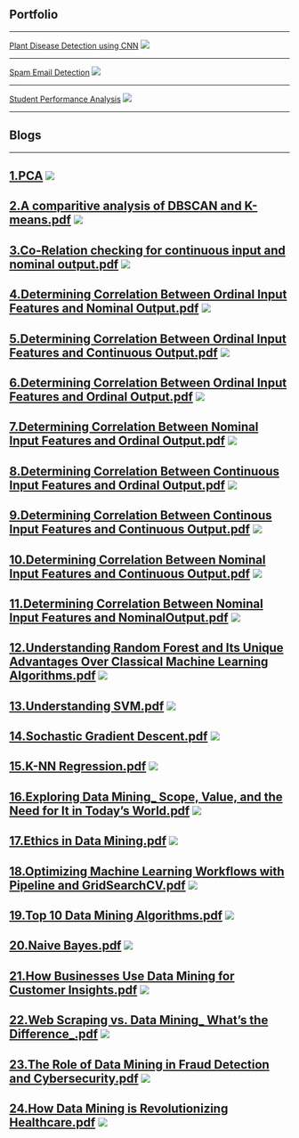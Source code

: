 ## Portfolio

---
[Plant Disease Detection using CNN](https://colab.research.google.com/drive/1vOW70sx9Y73zru4CxjgntVCWzd2FWPem#scrollTo=qJzB3f4xq7yK)
<img src="images/Plant_D.webp?raw=true"/>

---
[Spam Email Detection](https://colab.research.google.com/drive/1HOBe49R8ncd8GlZRBMoev--b88l8yw5J)
<img src="images/Spam_img.webp?raw=true"/>

---
[Student Performance Analysis](https://colab.research.google.com/drive/1WwAUDC8xhw4jh093aI-tY51wt1jSh-3N)
<img src="images/1.jpg?raw=true"/>

---
## Blogs
---
[1.PCA](/pdf/1.pdf)
<img src="images/Spam_img.webp?raw=true"/>
---
[2.A comparitive analysis of DBSCAN and K-means.pdf](/pdf/2.pdf)
<img src="images/Spam_img.webp?raw=true"/>
---
[3.Co-Relation checking for continuous input and nominal output.pdf](/pdf/3.pdf)
<img src="images/Spam_img.webp?raw=true"/>
---
[4.Determining Correlation Between Ordinal Input Features and Nominal Output.pdf](/pdf/4.pdf)
<img src="images/Spam_img.webp?raw=true"/>
---
[5.Determining Correlation Between Ordinal Input Features and Continuous Output.pdf](/pdf/5.pdf)
<img src="images/Spam_img.webp?raw=true"/>
---
[6.Determining Correlation Between Ordinal Input Features and Ordinal Output.pdf](/pdf/6.pdf)
<img src="images/Spam_img.webp?raw=true"/>
---
[7.Determining Correlation Between Nominal Input Features and Ordinal Output.pdf](/pdf/7.pdf)
<img src="images/Spam_img.webp?raw=true"/>
---
[8.Determining Correlation Between Continuous Input Features and Ordinal Output.pdf](/pdf/8.pdf)
<img src="images/Spam_img.webp?raw=true"/>
---
[9.Determining Correlation Between Continous Input Features and Continuous Output.pdf](/pdf/9.pdf)
<img src="images/Spam_img.webp?raw=true"/>
---
[10.Determining Correlation Between Nominal Input Features and Continuous Output.pdf](/pdf/10.pdf)
<img src="images/Spam_img.webp?raw=true"/>
---
[11.Determining Correlation Between Nominal Input Features and NominalOutput.pdf](/pdf/11.pdf)
<img src="images/Spam_img.webp?raw=true"/>
---
[12.Understanding Random Forest and Its Unique Advantages Over Classical Machine Learning Algorithms.pdf](/pdf/12.pdf)
<img src="images/Spam_img.webp?raw=true"/>
---
[13.Understanding SVM.pdf](/pdf/13.pdf)
<img src="images/Spam_img.webp?raw=true"/>
---
[14.Sochastic Gradient Descent.pdf](/pdf/14.pdf)
<img src="images/Spam_img.webp?raw=true"/>
---
[15.K-NN Regression.pdf](/pdf/15.pdf)
<img src="images/Spam_img.webp?raw=true"/>
---
[16.Exploring Data Mining_ Scope, Value, and the Need for It in Today’s World.pdf](/pdf/16.pdf)
<img src="images/Spam_img.webp?raw=true"/>
---
[17.Ethics in Data Mining.pdf](/pdf/17.pdf)
<img src="images/Spam_img.webp?raw=true"/>
---
[18.Optimizing Machine Learning Workflows with Pipeline and GridSearchCV.pdf](/pdf/18.pdf
)
<img src="images/Spam_img.webp?raw=true"/>
---
[19.Top 10 Data Mining Algorithms.pdf](/pdf/19.pdf)
<img src="images/Spam_img.webp?raw=true"/>
---
[20.Naive Bayes.pdf](/pdf/20.pdf)
<img src="images/Spam_img.webp?raw=true"/>
---
[21.How Businesses Use Data Mining for Customer Insights.pdf](/pdf/21.pdf)
<img src="images/Spam_img.webp?raw=true"/>
---
[22.Web Scraping vs. Data Mining_ What’s the Difference_.pdf](/pdf/22.pdf)
<img src="images/Spam_img.webp?raw=true"/>
---
[23.The Role of Data Mining in Fraud Detection and Cybersecurity.pdf](/pdf/23.pdf)
<img src="images/Spam_img.webp?raw=true"/>
---
[24.How Data Mining is Revolutionizing Healthcare.pdf](/pdf/24.pdf)
<img src="images/Spam_img.webp?raw=true"/>
---







